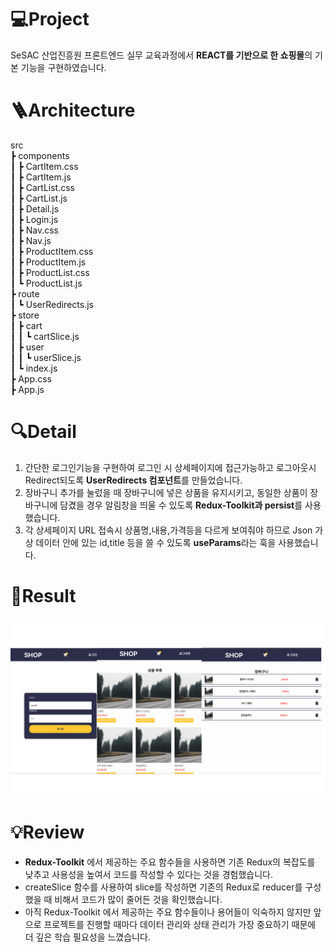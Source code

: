 # 💻Project

SeSAC 산업진흥원 프론트엔드 실무 교육과정에서 **REACT를 기반으로 한 쇼핑몰**의 기본 기능을 구현하였습니다.

# 🪜Architecture
src  
 ┣ components  
 ┃ ┣ CartItem.css  
 ┃ ┣ CartItem.js  
 ┃ ┣ CartList.css  
 ┃ ┣ CartList.js  
 ┃ ┣ Detail.js  
 ┃ ┣ Login.js  
 ┃ ┣ Nav.css  
 ┃ ┣ Nav.js  
 ┃ ┣ ProductItem.css  
 ┃ ┣ ProductItem.js  
 ┃ ┣ ProductList.css  
 ┃ ┗ ProductList.js  
 ┣ route  
 ┃ ┗ UserRedirects.js  
 ┣ store  
 ┃ ┣ cart  
 ┃ ┃ ┗ cartSlice.js  
 ┃ ┣ user  
 ┃ ┃ ┗ userSlice.js  
 ┃ ┗ index.js  
 ┣ App.css  
 ┣ App.js
# 🔍Detail
1. 간단한 로그인기능을 구현하여 로그인 시 상세페이지에  접근가능하고 로그아웃시 Redirect되도록 **UserRedirects 컴포넌트**를 만들었습니다.
2. 장바구니 추가를 눌렀을 때 장바구니에 넣은 상품을 유지시키고, 동일한 상품이 장바구니에 담겼을 경우 알림창을 띄울 수 있도록 **Redux-Toolkit과 persist**를 사용했습니다.
3. 각 상세페이지 URL 접속시 상품명,내용,가격등을 다르게 보여줘야 하므로 Json 가상 데이터 안에 있는 id,title 등을 쓸 수 있도록  **useParams**라는 훅을 사용했습니다.

# 🚀Result
![project](public/readme.png)

# 💡Review

 - **Redux-Toolkit** 에서 제공하는 주요 함수들을 사용하면 기존 Redux의 복잡도를 낮추고 사용성을 높여서 코드를 작성할 수 있다는 것을 경험했습니다.
- createSlice 함수를 사용하여 slice를 작성하면 기존의 Redux로 reducer를 구성했을 때 비해서 코드가 많이 줄어든 것을 확인했습니다.
- 아직 Redux-Toolkit 에서 제공하는 주요 함수들이나 용어들이 익숙하지 않지만 앞으로 프로젝트를 진행할 때마다 데이터 관리와 상태 관리가 가장 중요하기 때문에 더 깊은 학습 필요성을 느꼈습니다.

